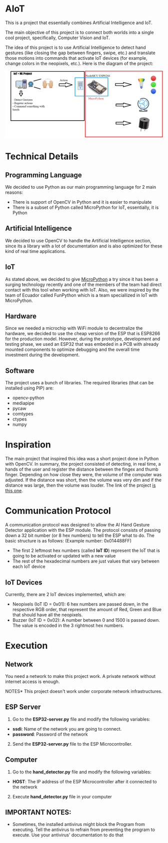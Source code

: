 # AIoT
This is a project that essentially combines Artificial Intelligence and IoT.

The main objective of this project is to connect both worlds into a single cool project, specifically, Computer Vision and IoT.

The idea of this project is to use Artificial Intelligence to detect hand gestures (like closing the gap between fingers, swipe, etc.) and translate those motions into commands that activate IoT devices (for example, change colors in the neopixels, etc.).
Here is the diagram of the project:

![](https://github.com/KevinHern/Hand_Gesture-IoT/blob/main/misc/ProjectScheme.png)

# Technical Details

## Programming Language
We decided to use Python as our main programming language for 2 main reasons:
* There is support of OpenCV in Python and it is easier to manipulate
* There is a subset of Python called MicroPython for IoT, essentially, it is Python

## Artificial Intelligence
We decided to use OpenCV to handle the Artificial Intelligence section, since its a library with a lot of documentation and is also optimized for these kind of real time applications.

## IoT
As stated above, we decided to give [MicroPython](https://github.com/FunPythonEC/Python_para_MicroControladores) a try since it has been a surging technology recently and one of the members of the team had direct contact with this tool when working with IoT. Also, we were inspired by the team of Ecuador called FunPython which is a team speciallized in IoT with MicroPython.

## Hardware
Since we needed a microchip with WiFi module to decentralize the hardware, we decided to use the cheap version of the ESP that is ESP8266 for the production model. However, during the prototype, development and testing phase, we used an ESP32 that was embeded in a PCB with already mounted components to optimize debugging and the overall time investment during the development.

## Software
The project uses a bunch of libraries. The required libraries (that can be installed using PIP) are:
- opencv-python
- mediapipe
- pycaw
- comtypes
- ctypes
- numpy

# Inspiration
The main project that inspired this idea was a short project done in Python with OpenCV. In summary, the project consisted of detecting, in real time, a hands of the user and register the distance between the fingex and thumb finger. Depending on how close they were, the volume of the computer was adjusted. If the distance was short, then the volume was very dim and if the distance was large, then the volume was louder.
The link of the project [is this one](https://itsourcecode.com/free-projects/python-projects/volume-control-with-hand-detection-opencv-python-with-source-code/).

# Communication Protocol
A communication protocol was designed to allow the AI Hand Gesture Detector application with the ESP module. The protocol consists of passing down a 32 bit number (or 8 hex numbers) to tell the ESP what to do.
The basic structure is as follows: (Example number: 0x014488FF)
* The first 2 leftmost hex numbers (called **IoT ID**) represent the IoT that is going to be activated or updated with a new value
* The rest of the hexadecimal numbers are just values that vary between each IoT device

## IoT Devices
Currently, there are 2 IoT devices implemented, which are:
* Neopixels (IoT ID = 0x01): 6 hex numbers are passed down, in the respective RGB order, that represent the amount of Red, Green and Blue that should have all the neopixels.
* Buzzer (IoT ID = 0x02): A number between 0 and 1500 is passed down. The value is encoded in the 3 rightmost hex numbers.

# Execution

## Network
You need a network to make this project work. A private network without internet access is enough.

NOTES*
This project doesn't work under corporate network infrastructures.

## ESP Server
1. Go to the **ESP32-server.py** file and modify the following variables:
  - **ssdi**: Name of the network you are going to connect.
  - **password**: Password of the network
2. Send the **ESP32-server.py** file to the ESP Microcontroller.

## Computer
1. Go to the **hand_detector.py** file and modify the following variables:
  - **HOST**: The IP address of the ESP Microcontroller after it connected to the network
2. Execute **hand_detector.py** file in your computer

## IMPORTANT NOTES:
- Sometimes, the installed antivirus might block the Program from executing. Tell the antivirus to refrain from preventing the program to execute. Use your antivirus' documentation to do that
